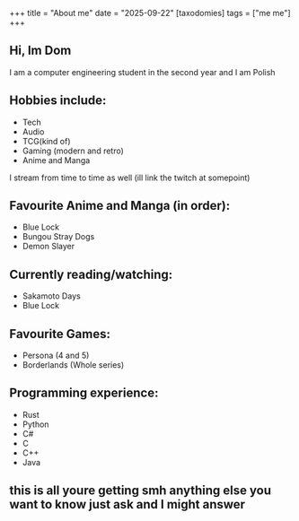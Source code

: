 +++
title = "About me"
date = "2025-09-22"
[taxodomies]
tags = ["me me"]
+++

## Hi, Im Dom

I am a computer engineering student in the second year and I am Polish

## Hobbies include:
- Tech
- Audio
- TCG(kind of)
- Gaming (modern and retro)
- Anime and Manga

I stream from time to time as well (ill link the twitch at somepoint)

## Favourite Anime and Manga (in order):
- Blue Lock
- Bungou Stray Dogs
- Demon Slayer

## Currently reading/watching:
- Sakamoto Days
- Blue Lock

## Favourite Games:
- Persona (4 and 5)
- Borderlands (Whole series)

## Programming experience:
- Rust
- Python
- C#
- C
- C++
- Java


## this is all youre getting smh anything else you want to know just ask and I might answer
